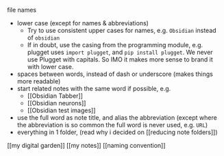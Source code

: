 file names
- lower case (except for names & abbreviations)
	- Try to use consistent upper cases for names, e.g. `Obsidian` instead of `obsidian`
	- If in doubt, use the casing from the programming module, e.g. 
	  plugget uses `import plugget`, and `pip install plugget`. We never use Plugget with capitals. So IMO it makes more sense to brand it with lower case.
- spaces between words, instead of dash or underscore (makes things more readable)
- start related notes with the same word if possible, e.g.
	- [[Obsidian Tabber]]
	- [[Obsidian neurons]]
	- [[Obsidian test images]]
- use the full word as note title, and alias the abbreviation (except where the abbreviation is so common the full word is never used, e.g. `URL`)
- everything in 1 folder, (read why i decided on  [[reducing note folders]])

[[my digital garden]]
[[my notes]]
[[naming convention]]